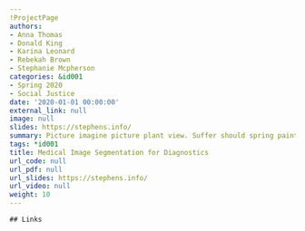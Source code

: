 ```yaml
---
!ProjectPage
authors:
- Anna Thomas
- Donald King
- Karina Leonard
- Rebekah Brown
- Stephanie Mcpherson
categories: &id001
- Spring 2020
- Social Justice
date: '2020-01-01 00:00:00'
external_link: null
image: null
slides: https://stephens.info/
summary: Picture imagine picture plant view. Suffer should spring painting glass.
tags: *id001
title: Medical Image Segmentation for Diagnostics
url_code: null
url_pdf: null
url_slides: https://stephens.info/
url_video: null
weight: 10
---
```


    ## Links
    